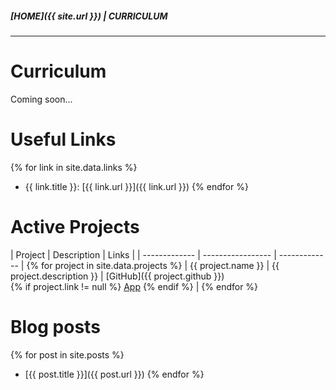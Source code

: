 ##### [HOME]({{ site.url }}) | CURRICULUM
---

# Curriculum

Coming soon...

# Useful Links

{% for link in site.data.links %} 
- {{ link.title }}: [{{ link.url }}]({{ link.url }}) {% endfor %}

# Active Projects

| Project       | Description       | Links     |
| ------------- | ----------------- | ------------- | {% for project in site.data.projects %}
| {{ project.name }}  | {{ project.description }} | [GitHub]({{ project.github }}) <br> {% if project.link != null %} <a href="{{ project.link }}" target="_blank">App</a> {% endif %} | {% endfor %}

# Blog posts

{% for post in site.posts %} 
- [{{ post.title }}]({{ post.url }}) {% endfor %}
